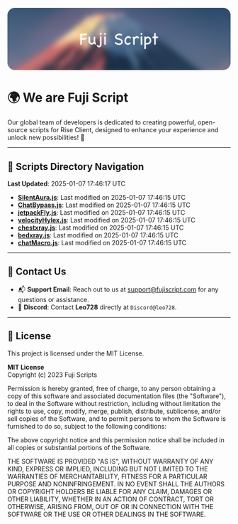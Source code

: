 ![Banner](.github/b.webp)

# 🌍 **We are Fuji Script**

Our global team of developers is dedicated to creating powerful, open-source scripts for Rise Client, designed to enhance your experience and unlock new possibilities! 🌟

---
<!-- SCRIPTS_NAVIGATION_START -->
## 📂 **Scripts Directory Navigation**

**Last Updated**: 2025-01-07 17:46:17 UTC

- **[SilentAura.js](scripts/SilentAura.js)**: Last modified on 2025-01-07 17:46:15 UTC
- **[ChatBypass.js](scripts/ChatBypass.js)**: Last modified on 2025-01-07 17:46:15 UTC
- **[jetpackFly.js](scripts/jetpackFly.js)**: Last modified on 2025-01-07 17:46:15 UTC
- **[velocityHylex.js](scripts/velocityHylex.js)**: Last modified on 2025-01-07 17:46:15 UTC
- **[chestxray.js](scripts/chestxray.js)**: Last modified on 2025-01-07 17:46:15 UTC
- **[bedxray.js](scripts/bedxray.js)**: Last modified on 2025-01-07 17:46:15 UTC
- **[chatMacro.js](scripts/chatMacro.js)**: Last modified on 2025-01-07 17:46:15 UTC

<!-- SCRIPTS_NAVIGATION_END -->

---

## 💬 **Contact Us**  
- 📬 **Support Email**: Reach out to us at [support@fujiscript.com](mailto:support@fujiscript.com) for any questions or assistance.  
- 💬 **Discord**: Contact **Leo728** directly at `Discord@leo728`.

---

## 📜 **License**

This project is licensed under the MIT License.  

**MIT License**  
Copyright (c) 2023 Fuji Scripts  

Permission is hereby granted, free of charge, to any person obtaining a copy of this software and associated documentation files (the "Software"), to deal in the Software without restriction, including without limitation the rights to use, copy, modify, merge, publish, distribute, sublicense, and/or sell copies of the Software, and to permit persons to whom the Software is furnished to do so, subject to the following conditions:  

The above copyright notice and this permission notice shall be included in all copies or substantial portions of the Software.  

THE SOFTWARE IS PROVIDED "AS IS", WITHOUT WARRANTY OF ANY KIND, EXPRESS OR IMPLIED, INCLUDING BUT NOT LIMITED TO THE WARRANTIES OF MERCHANTABILITY, FITNESS FOR A PARTICULAR PURPOSE AND NONINFRINGEMENT. IN NO EVENT SHALL THE AUTHORS OR COPYRIGHT HOLDERS BE LIABLE FOR ANY CLAIM, DAMAGES OR OTHER LIABILITY, WHETHER IN AN ACTION OF CONTRACT, TORT OR OTHERWISE, ARISING FROM, OUT OF OR IN CONNECTION WITH THE SOFTWARE OR THE USE OR OTHER DEALINGS IN THE SOFTWARE.  

